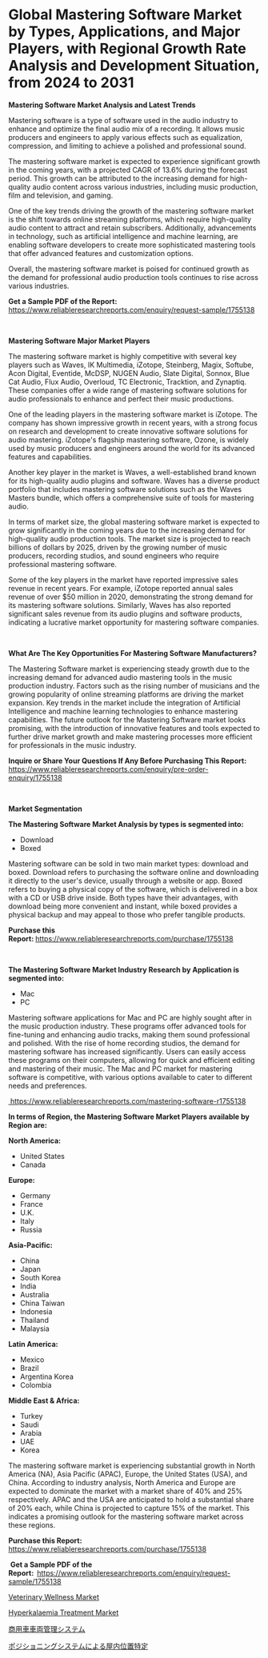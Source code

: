 <p><h1>Global Mastering Software Market by Types, Applications, and Major Players, with Regional Growth Rate Analysis and Development Situation, from 2024 to 2031</h1></p><p><strong>Mastering Software Market Analysis and Latest Trends</strong></p>
<p><p>Mastering software is a type of software used in the audio industry to enhance and optimize the final audio mix of a recording. It allows music producers and engineers to apply various effects such as equalization, compression, and limiting to achieve a polished and professional sound.</p><p>The mastering software market is expected to experience significant growth in the coming years, with a projected CAGR of 13.6% during the forecast period. This growth can be attributed to the increasing demand for high-quality audio content across various industries, including music production, film and television, and gaming.</p><p>One of the key trends driving the growth of the mastering software market is the shift towards online streaming platforms, which require high-quality audio content to attract and retain subscribers. Additionally, advancements in technology, such as artificial intelligence and machine learning, are enabling software developers to create more sophisticated mastering tools that offer advanced features and customization options.</p><p>Overall, the mastering software market is poised for continued growth as the demand for professional audio production tools continues to rise across various industries.</p></p>
<p><strong>Get a Sample PDF of the Report:&nbsp;</strong> <a href="https://www.reliableresearchreports.com/enquiry/request-sample/1755138">https://www.reliableresearchreports.com/enquiry/request-sample/1755138</a></p>
<p>&nbsp;</p>
<p><strong>Mastering Software Major Market Players</strong></p>
<p><p>The mastering software market is highly competitive with several key players such as Waves, IK Multimedia, iZotope, Steinberg, Magix, Softube, Acon Digital, Eventide, McDSP, NUGEN Audio, Slate Digital, Sonnox, Blue Cat Audio, Flux Audio, Overloud, TC Electronic, Tracktion, and Zynaptiq. These companies offer a wide range of mastering software solutions for audio professionals to enhance and perfect their music productions.</p><p>One of the leading players in the mastering software market is iZotope. The company has shown impressive growth in recent years, with a strong focus on research and development to create innovative software solutions for audio mastering. iZotope's flagship mastering software, Ozone, is widely used by music producers and engineers around the world for its advanced features and capabilities.</p><p>Another key player in the market is Waves, a well-established brand known for its high-quality audio plugins and software. Waves has a diverse product portfolio that includes mastering software solutions such as the Waves Masters bundle, which offers a comprehensive suite of tools for mastering audio.</p><p>In terms of market size, the global mastering software market is expected to grow significantly in the coming years due to the increasing demand for high-quality audio production tools. The market size is projected to reach billions of dollars by 2025, driven by the growing number of music producers, recording studios, and sound engineers who require professional mastering software.</p><p>Some of the key players in the market have reported impressive sales revenue in recent years. For example, iZotope reported annual sales revenue of over $50 million in 2020, demonstrating the strong demand for its mastering software solutions. Similarly, Waves has also reported significant sales revenue from its audio plugins and software products, indicating a lucrative market opportunity for mastering software companies.</p></p>
<p>&nbsp;</p>
<p><strong>What Are The Key Opportunities For Mastering Software Manufacturers?</strong></p>
<p><p>The Mastering Software market is experiencing steady growth due to the increasing demand for advanced audio mastering tools in the music production industry. Factors such as the rising number of musicians and the growing popularity of online streaming platforms are driving the market expansion. Key trends in the market include the integration of Artificial Intelligence and machine learning technologies to enhance mastering capabilities. The future outlook for the Mastering Software market looks promising, with the introduction of innovative features and tools expected to further drive market growth and make mastering processes more efficient for professionals in the music industry.</p></p>
<p><strong>Inquire or Share Your Questions If Any Before Purchasing This Report:</strong> <a href="https://www.reliableresearchreports.com/enquiry/pre-order-enquiry/1755138">https://www.reliableresearchreports.com/enquiry/pre-order-enquiry/1755138</a></p>
<p>&nbsp;</p>
<p><strong>Market Segmentation</strong></p>
<p><strong>The Mastering Software Market Analysis by types is segmented into:</strong></p>
<p><ul><li>Download</li><li>Boxed</li></ul></p>
<p><p>Mastering software can be sold in two main market types: download and boxed. Download refers to purchasing the software online and downloading it directly to the user's device, usually through a website or app. Boxed refers to buying a physical copy of the software, which is delivered in a box with a CD or USB drive inside. Both types have their advantages, with download being more convenient and instant, while boxed provides a physical backup and may appeal to those who prefer tangible products.</p></p>
<p><strong>Purchase this Report:&nbsp;</strong><a href="https://www.reliableresearchreports.com/purchase/1755138">https://www.reliableresearchreports.com/purchase/1755138</a></p>
<p>&nbsp;</p>
<p><strong>The Mastering Software Market Industry Research by Application is segmented into:</strong></p>
<p><ul><li>Mac</li><li>PC</li></ul></p>
<p><p>Mastering software applications for Mac and PC are highly sought after in the music production industry. These programs offer advanced tools for fine-tuning and enhancing audio tracks, making them sound professional and polished. With the rise of home recording studios, the demand for mastering software has increased significantly. Users can easily access these programs on their computers, allowing for quick and efficient editing and mastering of their music. The Mac and PC market for mastering software is competitive, with various options available to cater to different needs and preferences.</p></p>
<p><a href="https://www.reliableresearchreports.com/mastering-software-r1755138">&nbsp;https://www.reliableresearchreports.com/mastering-software-r1755138</a></p>
<p><strong>In terms of Region, the Mastering Software Market Players available by Region are:</strong></p>
<p>
    <p> <strong> North America: </strong>
        <ul>
            <li>United States</li>
            <li>Canada</li>
        </ul>
        </p> 
    <p> <strong> Europe: </strong>
        <ul>
            <li>Germany</li>
            <li>France</li>
            <li>U.K.</li>
            <li>Italy</li>
            <li>Russia</li>
        </ul>
        </p> 
    <p> <strong> Asia-Pacific: </strong>
        <ul>
            <li>China</li>
            <li>Japan</li>
            <li>South Korea</li>
            <li>India</li>
            <li>Australia</li>
            <li>China Taiwan</li>
            <li>Indonesia</li>
            <li>Thailand</li>
            <li>Malaysia</li>
        </ul>
        </p> 
    <p> <strong> Latin America: </strong>
        <ul>
            <li>Mexico</li>
            <li>Brazil</li>
            <li>Argentina Korea</li>
            <li>Colombia</li>
        </ul>
        </p> 
    <p> <strong> Middle East & Africa: </strong>
        <ul>
            <li>Turkey</li>
            <li>Saudi</li>
            <li>Arabia</li>
            <li>UAE</li>
            <li>Korea</li>
        </ul>
    </p>
    </p>
<p><p>The mastering software market is experiencing substantial growth in North America (NA), Asia Pacific (APAC), Europe, the United States (USA), and China. According to industry analysis, North America and Europe are expected to dominate the market with a market share of 40% and 25% respectively. APAC and the USA are anticipated to hold a substantial share of 20% each, while China is projected to capture 15% of the market. This indicates a promising outlook for the mastering software market across these regions.</p></p>
<p><strong>Purchase this Report: </strong><a href="https://www.reliableresearchreports.com/purchase/1755138">https://www.reliableresearchreports.com/purchase/1755138</a></p>
<p>&nbsp;<strong>Get a Sample PDF of the Report:&nbsp;&nbsp;</strong><a href="https://www.reliableresearchreports.com/enquiry/request-sample/1755138">https://www.reliableresearchreports.com/enquiry/request-sample/1755138</a></p>
<p><strong></strong></p>
<p><p><a href="https://github.com/shahriarnajimjoy333/Market-Research-Report-List-1/blob/main/veterinary-wellness-market.md">Veterinary Wellness Market</a></p><p><a href="https://github.com/emnqcawl19/Market-Research-Report-List-1/blob/main/hyperkalaemia-treatment-market.md">Hyperkalaemia Treatment Market</a></p><p><a href="https://github.com/mm14022023/Market-Research-Report-List-2/blob/main/3131739180493.md">商用車車両管理システム</a></p><p><a href="https://github.com/NikitaBruen/Market-Research-Report-List-1/blob/main/8785726180494.md">ポジショニングシステムによる屋内位置特定</a></p></p>